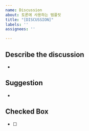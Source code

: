 ```yaml
---
name: Discussion
about: 토론에 사용하는 템플릿
title: "[DISCUSSION]"
labels: ''
assignees: ''

---
```


## Describe the discussion
-

## Suggestion
-

## Checked Box
- [ ]
